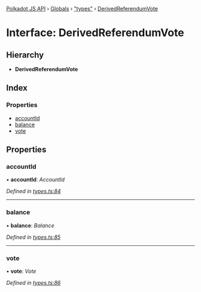 [Polkadot JS API](../README.md) › [Globals](../globals.md) › ["types"](../modules/_types_.md) › [DerivedReferendumVote](_types_.derivedreferendumvote.md)

# Interface: DerivedReferendumVote

## Hierarchy

* **DerivedReferendumVote**

## Index

### Properties

* [accountId](_types_.derivedreferendumvote.md#accountid)
* [balance](_types_.derivedreferendumvote.md#balance)
* [vote](_types_.derivedreferendumvote.md#vote)

## Properties

###  accountId

• **accountId**: *AccountId*

*Defined in [types.ts:84](https://github.com/polkadot-js/api/blob/921e329d18/packages/api-derive/src/types.ts#L84)*

___

###  balance

• **balance**: *Balance*

*Defined in [types.ts:85](https://github.com/polkadot-js/api/blob/921e329d18/packages/api-derive/src/types.ts#L85)*

___

###  vote

• **vote**: *Vote*

*Defined in [types.ts:86](https://github.com/polkadot-js/api/blob/921e329d18/packages/api-derive/src/types.ts#L86)*
